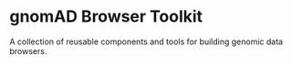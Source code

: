 # gnomAD Browser Toolkit

A collection of reusable components and tools for building genomic data browsers. 
